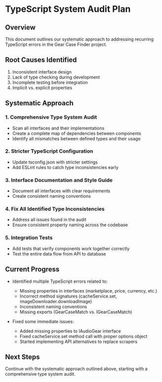 # TypeScript System Audit Plan

## Overview
This document outlines our systematic approach to addressing recurring TypeScript errors in the Gear Case Finder project.

## Root Causes Identified
1. Inconsistent interface design
2. Lack of type checking during development
3. Incomplete testing before integration
4. Implicit vs. explicit properties

## Systematic Approach

### 1. Comprehensive Type System Audit
- Scan all interfaces and their implementations
- Create a complete map of dependencies between components
- Identify all mismatches between defined types and their usage

### 2. Stricter TypeScript Configuration
- Update tsconfig.json with stricter settings
- Add ESLint rules to catch type inconsistencies early

### 3. Interface Documentation and Style Guide
- Document all interfaces with clear requirements
- Create consistent naming conventions

### 4. Fix All Identified Type Inconsistencies
- Address all issues found in the audit
- Ensure consistent property naming across the codebase

### 5. Integration Tests
- Add tests that verify components work together correctly
- Test the entire data flow from API to database

## Current Progress
- Identified multiple TypeScript errors related to:
  - Missing properties in interfaces (marketplace, price, currency, etc.)
  - Incorrect method signatures (cacheService.set, imageDownloader.downloadImage)
  - Inconsistent naming conventions
  - Missing exports (GearCaseMatch vs. IGearCaseMatch)

- Fixed some immediate issues:
  - Added missing properties to IAudioGear interface
  - Fixed cacheService.set method call with proper options object
  - Started implementing API alternatives to replace scrapers

## Next Steps
Continue with the systematic approach outlined above, starting with a comprehensive type system audit.
